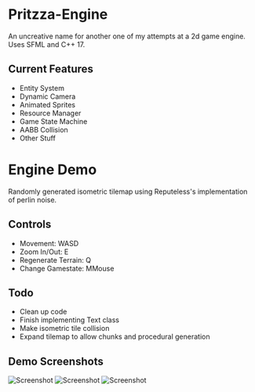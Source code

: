 # Pritzza-Engine
An uncreative name for another one of my attempts at a 2d game engine. Uses SFML and C++ 17.

## Current Features
- Entity System
- Dynamic Camera
- Animated Sprites
- Resource Manager
- Game State Machine
- AABB Collision
- Other Stuff
  
# Engine Demo
Randomly generated isometric tilemap using Reputeless's implementation of perlin noise.

## Controls
  - Movement: WASD
  - Zoom In/Out: E
  - Regenerate Terrain: Q
  - Change Gamestate: MMouse

## Todo
  - Clean up code
  - Finish implementing Text class
  - Make isometric tile collision
  - Expand tilemap to allow chunks and procedural generation
   
## Demo Screenshots
![Screenshot](https://cdn.discordapp.com/attachments/746538931192987696/845346354494570556/unknown.png)
![Screenshot](https://cdn.discordapp.com/attachments/746538931192987696/845346381900152892/unknown.png)
![Screenshot](https://cdn.discordapp.com/attachments/746538931192987696/845348513134018590/unknown.png)
